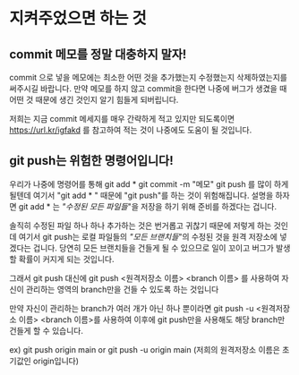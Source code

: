 # 지켜주었으면 하는 것

## commit 메모를 정말 대충하지 말자!
commit 으로 넣을 메모에는 최소한 어떤 것을 추가했는지 수정했는지 삭제하였는지를 써주시길 바랍니다.
만약 메모를 하지 않고 commit을 한다면 나중에 버그가 생겼을 때 어떤 것 때문에 생긴 것인지 알기 힘들게 되버립니다.

저희는 지금 commit 메세지를 매우 간략하게 적고 있지만 되도록이면
https://url.kr/igfakd 를 참고하여 적는 것이 나중에도 도움이 될 것입니다.


## git push는 위험한 명령어입니다!
우리가 나중에 명령어를 통해
git add *
git commit -m "메모"
git push
를 많이 하게 될텐데 여기서 "git add * " 때문에 "git push"를 하는 것이 위험해집니다.
설명을 하자면 git add * 는 *"수정된 모든 파일들*"을 저장을 하기 위해 준비를 하겠다는 겁니다.

솔직히 수정된 파일 하나 하나 추가하는 것은 번거롭고 귀찮기 때문에 저렇게 하는 것인데
여기서 git push는 로컬 파일들의 *"모든 브랜치들*"의 수정된 것을 원격 저장소에 넣겠다는 겁니다. 
당연히 모든 브랜치들을 건들게 될 수 있으므로 일이 꼬이고 버그가 발생할 확률이 커지게 되는 것입니다.

그래서 git push 대신에 git push <원격저장소 이름> <branch 이름> 를 사용하여
자신이 관리하는 영역의 branch만을 건들 수 있도록 하는 것입니다

만약 자신이 관리하는 branch가 여러 개가 아닌 하나 뿐이라면
git push -u <원격저장소 이름> <branch 이름>를 사용하여 이후에 git push만을 사용해도 해당 branch만 건들게 할 수 있습니다.

ex) git push origin main  or  git push -u origin main   (저희의 원격저장소 이름은 초기값인 origin입니다)
